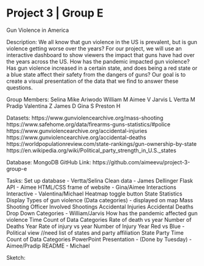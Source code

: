# Project 3 | Group E 

Gun Violence in America
<p>
Description:
We all know that gun violence in the US is prevalent, but is gun violence getting worse over the years? For our project, we will use an interactive dashboard to show viewers the impact that guns have had over the years across the US. How has the pandemic impacted gun violence? Has gun violence increased in a certain state, and does being a red state or a blue state affect their safety from the dangers of guns? Our goal is to create a visual presentation of the data that we find to answer these questions. 
<p>
Group Members:
Selina
Mike Ariwodo
William M
Aimee V
Jarvis L
Vertta M
Pradip
Valentina Z
James D
Gina S
Preston H
<p>
Datasets:
https://www.gunviolencearchive.org/mass-shooting
https://www.safehome.org/data/firearms-guns-statistics/#police
https://www.gunviolencearchive.org/accidental-injuries
https://www.gunviolencearchive.org/accidental-deaths
https://worldpopulationreview.com/state-rankings/gun-ownership-by-state
https://en.wikipedia.org/wiki/Political_party_strength_in_U.S._states
<p>
Database: MongoDB
GitHub Link: https://github.com/aimeevu/project-3-group-e
<p>
Tasks:
Set up database - Vertta/Selina
Clean data - James Dellinger
Flask API - Aimee
HTML/CSS frame of website - Gina/Aimee
Interactions
Interactive - Valentina/Michael
Heatmap toggle button
State Statistics Display
Types of gun violence (Data categories) - displayed on map
Mass Shooting
Officer Involved Shootings
Accidental Injuries
Accidental Deaths
Drop Down Categories - William/Jarvis
How has the pandemic affected gun violence
Time
Count of Data Categories
Rate of death vs year
Number of Deaths
Year
Rate of injury vs year
Number of Injury
Year
Red vs Blue - Political view //need list of states and party affiliation
State Party
Time
Count of Data Categories
PowerPoint Presentation - (Done by Tuesday) - Aimee/Pradip
README - Michael
<p>

Sketch:

